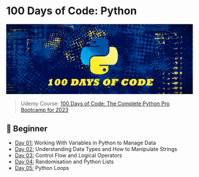 # 100 Days of Code: Python
![](assets/python_code.png)

> Udemy Course: [100 Days of Code: The Complete Python Pro Bootcamp for 2023](https://www.udemy.com/course/100-days-of-code/)

## 🔰 Beginner 
- [Day 01:](https://github.com/cecirio/100-days-of-code/tree/main/logs/day01) Working With Variables in Python to Manage Data
- [Day 02:](https://github.com/cecirio/100-days-of-code/tree/main/logs/day02) Understanding Data Types and How to Manipulate Strings
- [Day 03:](https://github.com/cecirio/100-days-of-code/tree/main/logs/day03) Control Flow and Logical Operators
- [Day 04:](https://github.com/cecirio/100-days-of-code/tree/main/logs/day04) Randomisation and Python Lists
- [Day 05:](https://github.com/cecirio/100-days-of-code/tree/main/logs/day05) Python Loops
